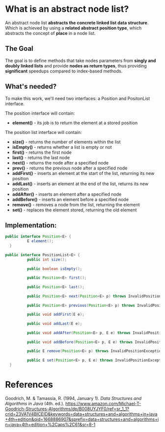 # What is an abstract node list? 

An abstract node list **abstracts the concrete linked list data structure**. Which is achieved by 
using a **related abstract position type**, which abstracts the concept of **place** in a node list. 

## The Goal 
The goal is to define methods that take nodes parameters from **singly and doubly linked lists** and provide **nodes as return types**, thus 
providing **significant** speedups compared to index-based methods. 

## What's needed? 
To make this work, we'll need two interfaces: a Position and PositonList interface. 

The position interface will contain: 
- **element()** - its job is to return the element at a stored position 

The position list interface will contain: 
- **size()** - returns the number of elements within the list 
- **isEmpty()** - returns whether a list is empty or not 
- **first()** - returns the first node 
- **last()** - returns the last node 
- **next()** - returns the node after a specified node 
- **prev()** - returns the previous node after a specified node 
- **addFirst()** - inserts an element at the start of the list, returning its new position 
- **addLast()** - inserts an element at the end of the list, returns its new position 
- **addAfter()** - inserts an element after a specified node 
- **addBefore()** - inserts an element before a specified node 
- **remove()** - removes a node from the list, returning the element 
- **set()** - replaces the element stored, returning the old element 


## Implementation: 
```java
public interface Position<E> {
          E element();
  }
  
public interface PositionList<E> {
          public int size();
  
          public boolean isEmpty();
  
          public Position<E> first();
  
          public Position<E> last();
  
          public Position<E> next(Position<E> p) throws InvalidPositionException, BoundaryViolationException;
  
          public Position<E> previous(Position<E> p) throws InvalidPositionException, BoundaryViolationException;
  
          public void addFirst(E e);
  
          public void addLast(E e);
  
          public void addAfter(Position<E> p, E e) throws InvalidPositionException;
   
          public void addBefore(Position<E> p, E e) throws InvalidPositionException;
  
          public E remove(Position<E> p) throws InvalidPositionException;
  
          public E set(Position<E> p, E e) throws InvalidPositionException;
  }
  ```
  

# References 
Goodrich, M. & Tamassia, R. (1994, January 1). *Data Structures and Algorithms in Java* (4th. ed.). <https://www.amazon.com/Michael-T-Goodrich-Structures-Algorithms/dp/B008UYJYF0/ref=sr_1_1?crid=23VA1V4BICEID&keywords=data+structures+and+algorithms+in+java+4th+edition&qid=1668886907&sprefix=data+structures+and+algorithms+in+java+4th+edition+%2Caps%2C61&sr=8-1>


  
